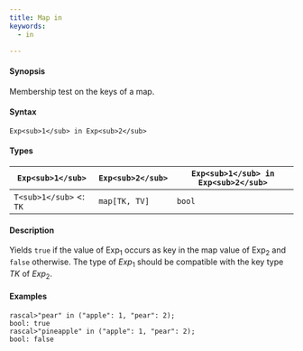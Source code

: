 ```yaml
---
title: Map in
keywords:
  - in

---
```


#### Synopsis

Membership test on the keys of a map.

#### Syntax

`Exp<sub>1</sub> in Exp<sub>2</sub>`

#### Types

| `Exp<sub>1</sub>`           |  `Exp<sub>2</sub>`         | `Exp<sub>1</sub> in Exp<sub>2</sub>`  |
| --- | --- | --- |
| `T<sub>1</sub>`  <: `TK`  |  `map[TK, TV]` | `bool`                |


#### Description

Yields `true` if the value of Exp<sub>1</sub> occurs as key in the map value of Exp<sub>2</sub> and `false` otherwise. 
The type of _Exp_<sub>1</sub> should be compatible with the key type _TK_ of _Exp_<sub>2</sub>.

#### Examples


```rascal-shell
rascal>"pear" in ("apple": 1, "pear": 2);
bool: true
rascal>"pineapple" in ("apple": 1, "pear": 2);
bool: false
```


